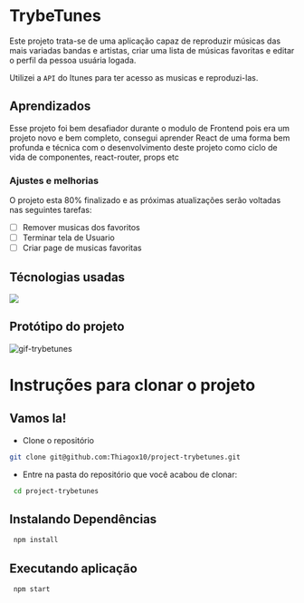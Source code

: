# TrybeTunes

Este projeto trata-se de uma aplicação capaz de reproduzir músicas das mais variadas bandas e artistas, criar uma lista de músicas favoritas e editar o perfil da pessoa usuária logada.

Utilizei a `API` do Itunes para ter acesso as musicas e reproduzi-las.

## Aprendizados
Esse projeto foi bem desafiador durante o modulo de Frontend pois era um projeto novo e bem completo, consegui aprender React de uma forma bem profunda e técnica com o desenvolvimento deste projeto como ciclo de vida de componentes, react-router, props etc

### Ajustes e melhorias

O projeto esta 80% finalizado e as próximas atualizações serão voltadas nas seguintes tarefas:

- [ ] Remover musicas dos favoritos
- [ ] Terminar tela de Usuario
- [ ] Criar page de musicas favoritas

## Técnologias usadas

<img src="https://img.shields.io/badge/React-20232A?style=for-the-badge&logo=react&logoColor=61DAFB">

## Protótipo do projeto

![gif-trybetunes](https://user-images.githubusercontent.com/37047615/155803051-55cd8d51-c6ed-4f82-969d-1fa19495922f.gif)

# Instruções para clonar o projeto

## Vamos la!

* Clone o repositório
```bash
git clone git@github.com:Thiagox10/project-trybetunes.git
``` 
  * Entre na pasta do repositório que você acabou de clonar:
  ```bash
   cd project-trybetunes
  ```

## Instalando Dependências
  ```bash
   npm install
  ```
  
## Executando aplicação
  ```bash
   npm start
  ```
